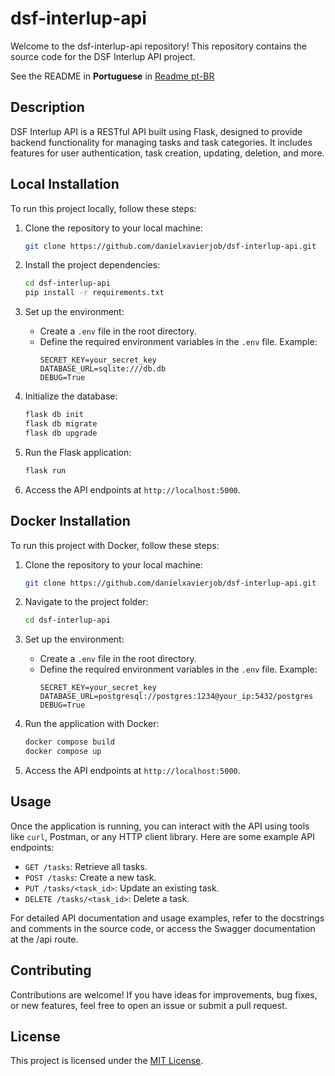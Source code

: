 # dsf-interlup-api

Welcome to the dsf-interlup-api repository! This repository contains the source code for the DSF Interlup API project.

See the README in **Portuguese** in [Readme pt-BR](https://github.com/DanielXavierJob/dsf-interlup-api/blob/master/docs/pt-BR.md)

## Description

DSF Interlup API is a RESTful API built using Flask, designed to provide backend functionality for managing tasks and task categories. It includes features for user authentication, task creation, updating, deletion, and more.

## Local Installation

To run this project locally, follow these steps:

1. Clone the repository to your local machine:

   ```bash
   git clone https://github.com/danielxavierjob/dsf-interlup-api.git
   ```

2. Install the project dependencies:

   ```bash
   cd dsf-interlup-api
   pip install -r requirements.txt
   ```

3. Set up the environment:

   - Create a `.env` file in the root directory.
   - Define the required environment variables in the `.env` file. Example:
     ```
     SECRET_KEY=your_secret_key
     DATABASE_URL=sqlite:///db.db
     DEBUG=True
     ```

4. Initialize the database:

   ```bash
   flask db init
   flask db migrate
   flask db upgrade
   ```

5. Run the Flask application:

   ```bash
   flask run
   ```

6. Access the API endpoints at `http://localhost:5000`.

## Docker Installation

To run this project with Docker, follow these steps:

1. Clone the repository to your local machine:

   ```bash
   git clone https://github.com/danielxavierjob/dsf-interlup-api.git
   ```

2. Navigate to the project folder:

   ```bash
   cd dsf-interlup-api
   ```

3. Set up the environment:

   - Create a `.env` file in the root directory.
   - Define the required environment variables in the `.env` file. Example:
     ```
     SECRET_KEY=your_secret_key
     DATABASE_URL=postgresql://postgres:1234@your_ip:5432/postgres
     DEBUG=True
     ```

4. Run the application with Docker:

   ```bash
   docker compose build
   docker compose up
   ```

5. Access the API endpoints at `http://localhost:5000`.

## Usage

Once the application is running, you can interact with the API using tools like `curl`, Postman, or any HTTP client library. Here are some example API endpoints:

- `GET /tasks`: Retrieve all tasks.
- `POST /tasks`: Create a new task.
- `PUT /tasks/<task_id>`: Update an existing task.
- `DELETE /tasks/<task_id>`: Delete a task.

For detailed API documentation and usage examples, refer to the docstrings and comments in the source code, or access the Swagger documentation at the /api route.

## Contributing

Contributions are welcome! If you have ideas for improvements, bug fixes, or new features, feel free to open an issue or submit a pull request.

## License

This project is licensed under the [MIT License](LICENSE).